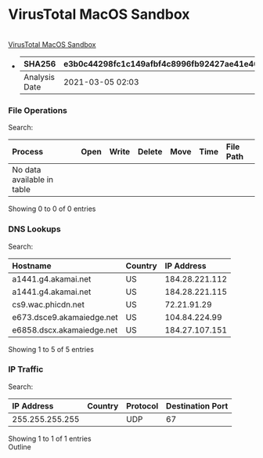 # VirusTotal MacOS Sandbox

[  
VirusTotal MacOS Sandbox](https://vtbehaviour.commondatastorage.googleapis.com/e3b0c44298fc1c149afbf4c8996fb92427ae41e4649b934ca495991b7852b855_VirusTotal%20Box%20of%20Apples.html?GoogleAccessId=758681729565-rc7fgq07icj8c9dm2gi34a4cckv235v1@developer.gserviceaccount.com&Expires=1629489983&Signature=l9HItf75MKt0gurTPVXvtjmtogCt9LB%2BAS%2Focse8Zx9dpvvkU4P%2FPUDVUYeYplfjgUQsiX4lhQtK%0A6%2FC97PqAcbxLG7zGEuGMMF0vpIlsufgRp2DivcZ7YpvaDBf%2FvMhrH%2Bpw8azfXp%2BYEUHg4ugvl3%2FC%0AGRig3HslvFBD6v7DvYA%3D&response-content-type=text%2Fhtml;#) 

* | SHA256 | e3b0c44298fc1c149afbf4c8996fb92427ae41e4649b934ca495991b7852b855 |
  | :--- | :--- |
  | Analysis Date | 2021-03-05 02:03 |

### File Operations

Search:

| Process | Open | Write | Delete | Move | Time | File Path |
| :--- | :--- | :--- | :--- | :--- | :--- | :--- |
| No data available in table |  |  |  |  |  |  |

Showing 0 to 0 of 0 entries

### DNS Lookups

Search:

| Hostname | Country | IP Address |
| :--- | :--- | :--- |
| a1441.g4.akamai.net | US | 184.28.221.112 |
| a1441.g4.akamai.net | US | 184.28.221.115 |
| cs9.wac.phicdn.net | US | 72.21.91.29 |
| e673.dsce9.akamaiedge.net | US | 104.84.224.99 |
| e6858.dscx.akamaiedge.net | US | 184.27.107.151 |

Showing 1 to 5 of 5 entries

### IP Traffic

Search:

| IP Address | Country | Protocol | Destination Port |
| :--- | :--- | :--- | :--- |
| 255.255.255.255 |  | UDP | 67 |

Showing 1 to 1 of 1 entries  
Outline  


